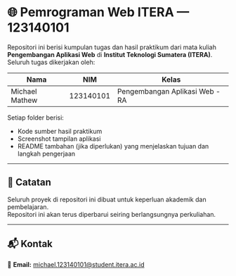 # 🌐 Pemrograman Web ITERA — 123140101

Repositori ini berisi kumpulan tugas dan hasil praktikum dari mata kuliah **Pengembangan Aplikasi Web** di **Institut Teknologi Sumatera (ITERA)**.  
Seluruh tugas dikerjakan oleh:

| **Nama**       | **NIM**      | **Kelas**                          |
|----------------|--------------|------------------------------------|
| Michael Mathew | 123140101    | Pengembangan Aplikasi Web - RA     |

Setiap folder berisi:
- Kode sumber hasil praktikum  
- Screenshot tampilan aplikasi  
- README tambahan (jika diperlukan) yang menjelaskan tujuan dan langkah pengerjaan

---

## 🧠 Catatan
Seluruh proyek di repositori ini dibuat untuk keperluan akademik dan pembelajaran.  
Repositori ini akan terus diperbarui seiring berlangsungnya perkuliahan.

---

## 📬 Kontak
📧 **Email:** michael.123140101@student.itera.ac.id   
